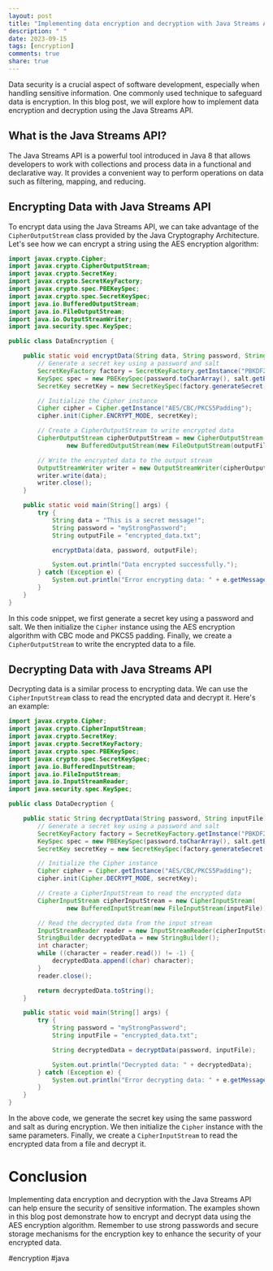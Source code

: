 ```yaml
---
layout: post
title: "Implementing data encryption and decryption with Java Streams API"
description: " "
date: 2023-09-15
tags: [encryption]
comments: true
share: true
---
```


Data security is a crucial aspect of software development, especially when handling sensitive information. One commonly used technique to safeguard data is encryption. In this blog post, we will explore how to implement data encryption and decryption using the Java Streams API.

## What is the Java Streams API?

The Java Streams API is a powerful tool introduced in Java 8 that allows developers to work with collections and process data in a functional and declarative way. It provides a convenient way to perform operations on data such as filtering, mapping, and reducing.

## Encrypting Data with Java Streams API

To encrypt data using the Java Streams API, we can take advantage of the `CipherOutputStream` class provided by the Java Cryptography Architecture. Let's see how we can encrypt a string using the AES encryption algorithm:

```java
import javax.crypto.Cipher;
import javax.crypto.CipherOutputStream;
import javax.crypto.SecretKey;
import javax.crypto.SecretKeyFactory;
import javax.crypto.spec.PBEKeySpec;
import javax.crypto.spec.SecretKeySpec;
import java.io.BufferedOutputStream;
import java.io.FileOutputStream;
import java.io.OutputStreamWriter;
import java.security.spec.KeySpec;

public class DataEncryption {

    public static void encryptData(String data, String password, String outputFile) throws Exception {
        // Generate a secret key using a password and salt
        SecretKeyFactory factory = SecretKeyFactory.getInstance("PBKDF2WithHmacSHA256");
        KeySpec spec = new PBEKeySpec(password.toCharArray(), salt.getBytes(), 65536, 256);
        SecretKey secretKey = new SecretKeySpec(factory.generateSecret(spec).getEncoded(), "AES");

        // Initialize the Cipher instance
        Cipher cipher = Cipher.getInstance("AES/CBC/PKCS5Padding");
        cipher.init(Cipher.ENCRYPT_MODE, secretKey);

        // Create a CipherOutputStream to write encrypted data
        CipherOutputStream cipherOutputStream = new CipherOutputStream(
                new BufferedOutputStream(new FileOutputStream(outputFile)), cipher);

        // Write the encrypted data to the output stream
        OutputStreamWriter writer = new OutputStreamWriter(cipherOutputStream);
        writer.write(data);
        writer.close();
    }

    public static void main(String[] args) {
        try {
            String data = "This is a secret message!";
            String password = "myStrongPassword";
            String outputFile = "encrypted_data.txt";

            encryptData(data, password, outputFile);

            System.out.println("Data encrypted successfully.");
        } catch (Exception e) {
            System.out.println("Error encrypting data: " + e.getMessage());
        }
    }
}
```

In this code snippet, we first generate a secret key using a password and salt. We then initialize the `Cipher` instance using the AES encryption algorithm with CBC mode and PKCS5 padding. Finally, we create a `CipherOutputStream` to write the encrypted data to a file.

## Decrypting Data with Java Streams API

Decrypting data is a similar process to encrypting data. We can use the `CipherInputStream` class to read the encrypted data and decrypt it. Here's an example:

```java
import javax.crypto.Cipher;
import javax.crypto.CipherInputStream;
import javax.crypto.SecretKey;
import javax.crypto.SecretKeyFactory;
import javax.crypto.spec.PBEKeySpec;
import javax.crypto.spec.SecretKeySpec;
import java.io.BufferedInputStream;
import java.io.FileInputStream;
import java.io.InputStreamReader;
import java.security.spec.KeySpec;

public class DataDecryption {

    public static String decryptData(String password, String inputFile) throws Exception {
        // Generate a secret key using a password and salt
        SecretKeyFactory factory = SecretKeyFactory.getInstance("PBKDF2WithHmacSHA256");
        KeySpec spec = new PBEKeySpec(password.toCharArray(), salt.getBytes(), 65536, 256);
        SecretKey secretKey = new SecretKeySpec(factory.generateSecret(spec).getEncoded(), "AES");

        // Initialize the Cipher instance
        Cipher cipher = Cipher.getInstance("AES/CBC/PKCS5Padding");
        cipher.init(Cipher.DECRYPT_MODE, secretKey);

        // Create a CipherInputStream to read the encrypted data
        CipherInputStream cipherInputStream = new CipherInputStream(
                new BufferedInputStream(new FileInputStream(inputFile)), cipher);

        // Read the decrypted data from the input stream
        InputStreamReader reader = new InputStreamReader(cipherInputStream);
        StringBuilder decryptedData = new StringBuilder();
        int character;
        while ((character = reader.read()) != -1) {
            decryptedData.append((char) character);
        }
        reader.close();

        return decryptedData.toString();
    }

    public static void main(String[] args) {
        try {
            String password = "myStrongPassword";
            String inputFile = "encrypted_data.txt";

            String decryptedData = decryptData(password, inputFile);

            System.out.println("Decrypted data: " + decryptedData);
        } catch (Exception e) {
            System.out.println("Error decrypting data: " + e.getMessage());
        }
    }
}
```

In the above code, we generate the secret key using the same password and salt as during encryption. We then initialize the `Cipher` instance with the same parameters. Finally, we create a `CipherInputStream` to read the encrypted data from a file and decrypt it.

# Conclusion

Implementing data encryption and decryption with the Java Streams API can help ensure the security of sensitive information. The examples shown in this blog post demonstrate how to encrypt and decrypt data using the AES encryption algorithm. Remember to use strong passwords and secure storage mechanisms for the encryption key to enhance the security of your encrypted data.

#encryption #java